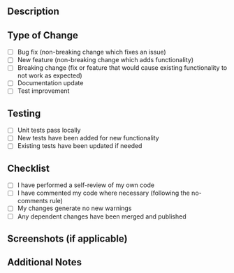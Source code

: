 ## Description
<!-- Provide a brief description of the changes in this PR -->

## Type of Change
- [ ] Bug fix (non-breaking change which fixes an issue)
- [ ] New feature (non-breaking change which adds functionality)
- [ ] Breaking change (fix or feature that would cause existing functionality to not work as expected)
- [ ] Documentation update
- [ ] Test improvement

## Testing
- [ ] Unit tests pass locally
- [ ] New tests have been added for new functionality
- [ ] Existing tests have been updated if needed

## Checklist
- [ ] I have performed a self-review of my own code
- [ ] I have commented my code where necessary (following the no-comments rule)
- [ ] My changes generate no new warnings
- [ ] Any dependent changes have been merged and published

## Screenshots (if applicable)
<!-- Add screenshots to help explain your changes -->

## Additional Notes
<!-- Add any additional notes or context about the PR here -->